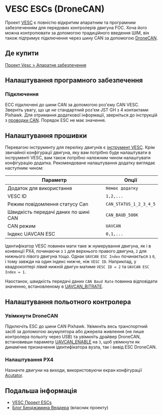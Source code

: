 # VESC ESCs (DroneCAN)

Проект [VESC](https://vesc-project.com/) є повністю відкритим апаратним та програмним забезпеченням для передових контролерів двигуна FOC. Хоча його можна контролювати за допомогою традиційного введення ШІМ, він також підтримує підключення через шину CAN за допомогою [DroneCAN](../dronecan/index.md).

## Де купити

[Проект Vesc >  Апаратне забезпечення](https://vesc-project.com/Hardware)

## Налаштування програмного забезпечення

### Підключення

ЕСС підключені до шини CAN за допомогою роз'єму CAN VESC. Зверніть увагу, що це _не_ стандартний роз'єм JST GH з 4 контактами Pixhawk. Для отримання додаткової інформації, зверніться до інструкцій з [проводки CAN](../can/index.md#wiring). Порядок ESC не має значення.

## Налаштування прошивки

Перевагою інструменту для переліку двигунів є [інструмент VESC](https://vesc-project.com/vesc_tool). Крім звичайної конфігурації двигуна, яку вам потрібно буде налаштувати в інструменті VESC, вам також потрібно належним чином налаштувати конфігурацію додатка. Рекомендоване налаштування додатку виглядає наступним чином:

| Параметр                             | Опції                  |
| ------------------------------------ | ---------------------- |
| Додаток для використання             | `Немає додатку`        |
| VESC ID                              | `1,2,...`              |
| Режим повідомлення статусу Can       | `CAN_STATUS_1_2_3_4_5` |
| Швидкість передачі даних по шині CAN | `CAN_BAUD_500K`        |
| CAN режим                            | `UAVCAN`               |
| Індекс UAVCAN ESC                    | `0,1,...`              |

Ідентифікатор VESC повинен мати таке ж нумерування двигуна, як і в конвенції PX4, починаючи з `1` для верхнього правого двигуна, `2` для нижнього лівого двигуна тощо. Однак `UAVCAN ESC Index` починається з `0`, і тому завжди на один індекс нижче, ніж `VESC ID`. Наприклад, у квадрокоптері лівий нижній двигун матиме `VESC ID = 2` та `UAVCAN ESC Index = 1`.

Наостанок, швидкість передачі даних `CAN Baud Rate` повинна відповідати значенню, встановленому в [UAVCAN_BITRATE](../advanced_config/parameter_reference.md#UAVCAN_BITRATE).

## Налаштування польотного контролера

### Увімкнути DroneCAN

Підключіть ESC до шини CAN Pixhawk. Увімкніть весь транспортний засіб за допомогою акумулятора або джерела живлення (не лише контролера польоту через USB) та увімкніть драйвер DroneCAN, встановивши параметр [UAVCAN_ENABLE](../advanced_config/parameter_reference.md#UAVCAN_ENABLE) на `3`, щоб увімкнути як динамічне призначення ідентифікатора вузла, так і вивід ESC DroneCAN.

### Налаштування PX4

Назначте двигуни на виходи, використовуючи екран конфігурації [Acutator](../config/actuators.md#actuator-testing).

<!-- removed as there is no info for it in linked doc -->
<!--
## Troubleshooting

See DroneCAN Troubleshooting - (index.md#troubleshooting).
-->

## Подальша інформація

- [VESC Проект ESCs](https://vesc-project.com/)
- [Блог Бенджамина Веддера](http://vedder.se) (власник проекту)
